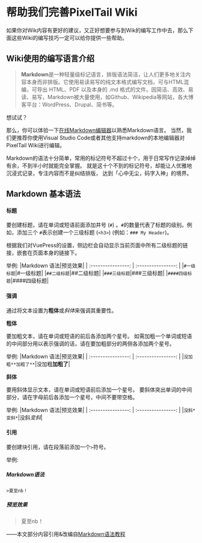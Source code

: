 # 帮助我们完善PixelTail Wiki

如果你对Wik内容有更好的建议，又正好想要参与到Wik的编写工作中去，那么下面这些Wiki的编写技巧一定可以给你提供一些帮助。

## Wiki使用的编写语言介绍

>**Markdown**是一种轻量级标记语言，排版语法简洁，让人们更多地关注内容本身而非排版。它使用易读易写的纯文本格式编写文档，可与HTML混编，可导出 HTML、PDF 以及本身的 .md 格式的文件。因简洁、高效、易读、易写，Markdown被大量使用，如Github、Wikipedia等网站，各大博客平台：WordPress、Drupal、简书等。

想试试？

那么，你可以体验一下[在线Markdown编辑器](https://markdown.com.cn/editor)以熟悉Markdown语言。
当然，我们更推荐你使用Visual Studio Code或者其他支持markdown的本地编辑器对PixelTail Wiki进行编辑。

Markdown的语法十分简单，常用的标记符号不超过十个，用于日常写作记录绰绰有余，不到半小时就能完全掌握。
就是这十个不到的标记符号，却能让人优雅地沉浸式记录，专注内容而不是纠结排版， 达到「心中无尘，码字入神」的境界。

## Markdown 基本语法

#### 标题

要创建标题，请在单词或短语前面添加井号 (`#`) 。`#`的数量代表了标题的级别。例如，添加三个 `#`表示创建一个三级标题 (`<h3>`) (例如：`### My Header`)。
  
根据我们对VuePress的设置，侧边栏会自动显示当前页面中所有二级标题的链接，嵌套在页面本身的链接下。

举例:
|Markdown 语法|预览效果|
| :----------------: | :----------------: |
|`#一级标题`|#一级标题|
|`##二级标题`|##二级标题|
|`###三级标题`|###三级标题|
|`####四级标题`|####四级标题|

#### 强调

通过将文本设置为**粗体**或*斜体*来强调其重要性。

**粗体**

要加粗文本，请在单词或短语的前后各添加两个星号。
如需加粗一个单词或短语的中间部分用以表示强调的话，请在要加粗部分的两侧各添加两个星号。

举例:
|Markdown 语法|预览效果|
| :----------------: | :----------------: |
|`没加粗**加粗了**`|没加粗**加粗了**|

**斜体**

要用斜体显示文本，请在单词或短语前后添加一个星号。
要斜体突出单词的中间部分，请在字母前后各添加一个星号，中间不要带空格。

举例:
|Markdown 语法|预览效果|
| :----------------: | :----------------: |
|`没斜*变斜*`|没斜*变斜*|

#### 引用

要创建块引用，请在段落前添加一个`>`符号。

举例:
##### Markdown语法
`>夏至nb！`
##### 预览效果
> 夏至nb！


——本文部分内容引用&改编自[Markdown语法教程](https://markdown.com.cn/)
